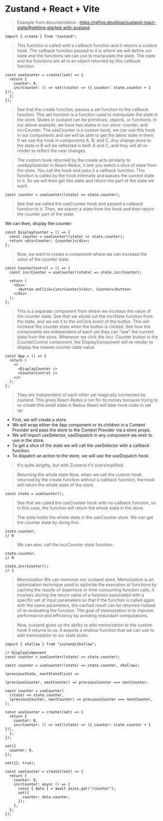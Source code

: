 # Zustand + React + Vite
> Example from documentation : https://refine.dev/blog/zustand-react-state/#getting-started-with-zustand

```JS
import { create } from "zustand";
```
>   This function is called with a callback function and it returns a custom hook. The callback function passed to it is where we will define our state and the functions we can use to manipulate the state. The state and the functions are all in an object returned by this callback function.

```JS
const useCounter = create((set) => {
  return {
    counter: 0,
    incrCounter: () => set((state) => ({ counter: state.counter + 1 })),
  };
});
```
>   See that the create function, passes a set function to the callback function. This set function is a function used to manipulate the state in the store. States in zustand can be primitives, objects, or functions. In our above example, we have two states in our store: counter, and incrCounter. The useCounter is a custom hook, we can use this hook in our components and we will be able to get the latest state in them. If we use the hook in components A, B, and C. Any change done to the state in B will be reflected in both A and C, and they will all re-render to reflect the new changes.

>   The custom hook returned by the create acts similarly to useAppSelector in React-Redux, it lets you select a slice of state from the store. You call the hook and pass it a callback function. This function is called by the hook internally and passes the current state to it. So we will then get this state and return the part of the state we want.

```JS
const counter = useCounter((state) => state.counter);
```
>   See that we called the useCounter hook and passed a callback function to it. Then, we expect a state from the hook and then return the counter part of the state.

We can then, display the counter:


```JS
const DisplayCounter = () => {
  const counter = useCounter((state) => state.counter);
  return <div>Counter: {counter}</div>;
};
```

>   Now, we want to create a component where we can increase the value of the counter state.

```JS
const CounterControl = () => {
  const incrCounter = useCounter((state) => state.incrCounter);

  return (
    <div>
      <button onClick={incrCounter}>Incr. Counter</button>
    </div>
  );
};
```
>   This is a separate component from where we increase the value of the counter state. See that we sliced out the incrState function from the state, and we set it to the onClick event of the button. This will increase the counter state when the button is clicked. See how the components are independent of each yet they can "see" the current state from the store. Whenever we click the Incr. Counter button in the CounterControl component, the DisplayComponent will re-render to display the newest counter state value.


```JS
const App = () => {
  return (
    <>
      <DisplayCounter />
      <CounterControl />
    </>
  );
};
```
>   They are independent of each other yet magically connected by zustand. This gives React-Redux a run for its money because trying to re-create this small state in Redux-React will take more code to set up:

* First, we will create a store.
* We will wrap either the App component or its children in a Content Provider and pass the store to the Context Provider via a store props.
* We will import useSelector, useDispatch in any component we wish to use in the store.
* To get a slice of the state we will call the useSelector with a callback function.
* To dispatch an action to the store, we will use the useDispatch hook.

>   It's quite lengthy, but with Zustand it's oversimplified.

>   Returning the whole state Now, when we call the custom hook returned by the create function without a callback function, the hook will return the whole state of the store.

```JS
const state = useCounter();
```
>   See that we called the useCounter hook with no callback function, so in this case, the function will return the whole state in the store.

>   The state holds the whole state in the useCounter store. We can get the counter state by doing this:

```JS
state.counter;
// 0
```
>   We can also, call the incrCounter state function:

```JS
state.counter;
// 0

state.incrCounter();
// 1
```

>   Memoization We can memoize our zustand store. Memoization is an optimization technique used to optimize the execution of functions by caching the results of expensive or time-consuming function calls. It involves storing the return value of a function associated with a specific set of input parameters so that if the function is called again with the same parameters, the cached result can be returned instead of re-evaluating the function. The goal of memoization is to improve performance and efficiency by avoiding redundant computations.

>   Now, zustand gives us the ability to add memoization to the custom hook it returns to us. It exports a shallow function that we can use to add memoization to our state picks.
```JS
import { shallow } from "zustand/shallow";
```

```JS
// DisplayComponent
const counter = useCounter((state) => state.counter);
```

```JS
const counter = useCounter((state) => state.counter, shallow);
```

```JS
(previousState, nextStateSlice) =>
```

```JS
(previousCounter, nextCounter) => previousCounter === nextCounter;
```

```JS
const counter = useCounter(
  (state) => state.counter,
  (previousCounter, nextCounter) => previousCounter === nextCounter,
);
```

```JS
const useCounter = create((set) => {
  return {
    counter: 0,
    incrCounter: () => set((state) => ({ counter: state.counter + 1 })),
  };
});
```

```JS
set({
  counter: 9,
});
```

```JS
set({}, true);
```

```JS
const useCounter = create((set) => {
  return {
    counter: 0,
    incrCounter: async () => {
      const { data } = await axios.get("/counter");
      set({
        counter: data.counter,
      });
    },
  };
});
```


